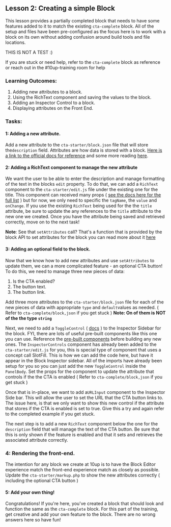 ## Lesson 2: Creating a simple Block

This lesson provides a partially completed block that needs to have some features added to it to match the existing `cta-complete` block. All of the setup and files have been pre-configured as the focus here is to work with a block on its own without adding confusion around build tools and file locations.

THIS IS NOT A TEST :)

If you are stuck or need help, refer to the `cta-complete` block as reference or reach out in the #10up-training room for help
### Learning Outcomes:

1. Adding new attributes to a block.
2. Using the RichText component and saving the values to the block.
3. Adding an Inspector Control to a block.
4. Displaying attributes on the Front End.

### Tasks:

#### 1: Adding a new attribute.
Add a new attribute to the `cta-starter/block.json` file that will store the`description` field. Attributes are how data is stored with a block. [Here is a link to the official docs for reference](https://developer.wordpress.org/block-editor/reference-guides/block-api/block-attributes/) and some more reading [here](https://developer.wordpress.org/block-editor/handbook/tutorials/create-block/attributes/).

####  2: Adding a RichText component to manage the new attribute
We want the user to be able to enter the description and manage formatting of the text in the blocks `edit` property. To do that, we can add a `RichText` component to the `cta-starter/edit.js` file under the existing one for the title. This component can received many props ( [see the docs here for the full list](https://github.com/WordPress/gutenberg/tree/trunk/packages/block-editor/src/components/rich-text) ) but for now, we only need to specific the `tagName`, the `value` and `onChange`. If you use the existing `RichText` being used for the the `title` attribute, be sure to update the any references to the `title` attribute to the new one we created. Once you have the attribute being saved and retrieved correctly, move on to the next task!

**Note**: See that `setAttributes` call? That's a function that is provided by the block API to set attributes for the block you can read more about it [here](https://developer.wordpress.org/block-editor/reference-guides/block-api/block-attributes/)

#### 3: Adding an optional field to the block.
Now that we know how to add new attributes and use `setAttributes` to update them, we can a more complicated feature - an optional CTA button!
To do this, we need to manage three new pieces of data:
1. Is the CTA enabled?
2. The button text.
3. The button link.

Add three more attributes to the `cta-starter/block.json` file for each of the new pieces of data with appropriate `type` and `default`values as needed. ( Refer to `cta-complete/block,json` if you get stuck )
**Note: On of them is NOT of the the type `string`**

Next, we need to add a `ToggleControl` ( [docs](https://developer.wordpress.org/block-editor/reference-guides/components/toggle-control/) ) to the Inspector Sidebar for the block. FYI, there are lots of useful pre-built components like this one you can use. Reference the [pre-built components](https://developer.wordpress.org/block-editor/reference-guides/components/) before building any new ones. The `InspectorControls` component has already been added to the `cta-starter/edit.js` for you, this is special type of component that uses a concept call SlotFill. This is how we can add the code here, but have it appear in the Block Inspector sidebar. All of the imports have already been setup for you so you can just add the new `ToggleControl` inside the `PanelBody`. Set the props for the component to update the attribute that controls if the the CTA is enabled ( Refer to `cta-complete/block,json` if you get stuck )

Once that is in-place, we want to add a`URLInput` component to the Inspector Side bar. This will allow the user to set the URL that the CTA button links to. The issue here, is that we only want to show this new control if the attribute that stores if the CTA is enabled is set to true. Give this a try and again refer to the completed example if you get stuck.

The next step is to add a new `RichText` component below the one for the `description` field that will manage the text of the CTA button. Be sure that this is only shown if the feature is enabled and that it sets and retrieves the associated attribute correctly.

### 4: Rendering the front-end.

The intention for any block we create at 10up is to have the Block Editor experience match the front-end experience match as closely as possible. Update the `cta-starter/markup.php` to show the new attributes correctly ( including the optional CTA button )


#### 5: Add your own thing!

Congratulations! If you're here, you've created a block that should look and function the same as the `cta-complete` block. For this part of the training, get creative and add your own feature to the block. There are no wrong answers here so have fun!
